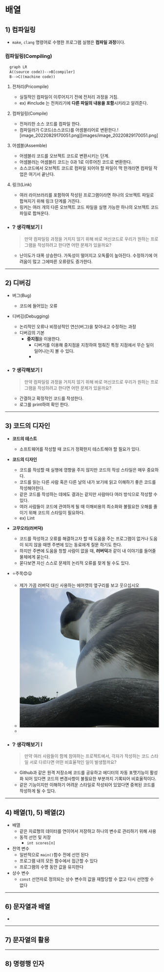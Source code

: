 # 배열
## 1) 컴파일링
- `make`, `clang`  명령어로 수행한 프로그램 실행은 **컴파일 과정**이다.

### 컴파일링(Compiling)
```mermaid
  graph LR
  A((source code))-->B[compiler]
  B-->C((machine code))
```
1. 전처리(Pricompile)
	- 실질적인 컴파일이 이루어지기 전에 전처리 과정을 거침.
	- ex) #include 는 전처리기에 **다른 파일의 내용을 포함**시키라고 알려준다.

2. 컴파일링(Compile)
	- 전처리한 소스 코드를 컴파일 한다.
	- 컴파일러가 C코드(소스코드)를 어셈블리어로 변환한다.![image_20220829170051.png][images/image_20220829170051.png]
3. 어셈블(Assemble)
	- 어셈블리 코드를 오브젝트 코드로 변환시키는 단계.
	- 어셈블러는 어셈블리 코드는 0과 1로 이루어진 코드로 변환한다.
	- 소스코드에서 오브젝트 코드로 컴파일 되어야 할 파일이 딱 한개라면 컴파일 작업은 여기서 끝난다.

4. 링크(Link)
	- 여러 라이브러리를 포함하여 작성된 프로그램이라면 하나의 오브젝트 파일로 합쳐지기 위해 링크 단계를 거친다.
	- 링커는 여러 개의 다른 오브젝트 코드 파일을 실행 가능한 하나의 오브젝트 코드 파일로 합쳐운다. 

- ### :grey_question: 생각해보기 :grey_exclamation:
	> 만약 컴파일링 과정을 거치지 않기 위해 바로 머신코드로 우리가 원하는 프로그램을 작성하려고 한다면 어떤 문제가 있을까요?

	- 난이도가 대폭 상승한다. 가독성이 떨어지고 오독률이 높아진다. 
  수정하기에 어려움이 많고 그에따른 오류량도 증가한다.

---
## 2) 디버깅
- 버그(Bug)
	- 코드에 들어있는 오류
- 디버깅(Debugging)
	- 논리적인 오류나 비정상적인 연산(버그)을 찾아내고 수정하는 과정
	- 디버깅의 기본 
		- **중지점**을 이용한다.
			- 디버거를 이용해 중지점을 지정하여 멈춰진 특정 지점에서 무슨 일이 일어나는지 볼 수 있다.
			- 
- ### :grey_question: 생각해보기 :grey_exclamation:
	>  만약 컴파일링 과정을 거치지 않기 위해 바로 머신코드로 우리가 원하는 프로그램을 작성하려고 한다면 어떤 문제가 있을까요?

	- 간결하고 확정적인 코드를 작성한다.
	- 로그를 print하여 확인 한다.
  
---
## 3) 코드의 디자인
- **코드의 테스트**
	- 소프트웨어를 작성할 때 코드가 정확한지 테스트해야 할 필요가 있다.
- **코드의 디자인**
	- 코드를 작성할 때 실행에 영향을 주지 않지만 코드의 작성 스타일은 매우 중요하다.
	- 코드를 읽는 다른 사람 혹은 다른 날의 내가 보기에 읽고 이해하기 좋은 코드를 작성해야한다.
	- 같은 코드를 작성하는 데에도 결과는 같지만 사람마다 여러 방식으로 작성할 수 있다.
	- 여러 사람들이 코드에 관여하게 될 때 이해비용의 최소화와 불필요한 오해를 줄이기 위해 코드의 스타일이 필요하다.
	- ex) Lint
- **고무오리(러버덕)**
	- 코드를 작성하고 오류를 해결하고자 할 때 도움을 주는 프로그램이 없거나 도움이 되지 않을 때엔 주변에 있는 동료에게 질문 하기도 한다.
	- 하지만 주변에 도움을 청할 사람이 없을 때, **러버덕**과 같이 내 이야기를 들어줄 물체에게 묻는다.
	- 묻다보면 자신 스스로 문제의 논리적 오류를 찾게 될 수도 있다.

- ⭐️주목😍😛
	- 제가 가끔 러버덕 대신 사용하는 에어캣의 옆구리를 보고 웃으십시오
	- ![에어캣](./images/IMG_0439.JPG)
	- 

- ### :grey_question: 생각해보기 :grey_exclamation:
	> 만약 여러 사람들이 함께 참여하는 프로젝트에서, 각자가 작성하는 코드 스타일 서로 다르다면 어떤 비효율적인 일이 발생할까요?
	
	- Github과 같은 원격 저장소에 코드를 공유하고 에디터의 자동 포맷기능이 활성화 되어 있다면 코드의 변경사항이 불필요한 부분까지 기록되어 비효율적이다.
	- 같은 기능이지만 이해하기 어려운 스타일로 작성되어 있었다면 중복된 코드를 작성하게 될 수 있다.


---
## 4) 배열(1), 5) 배열(2)
- 배열
    - 같은 자료형의 데이터를 연이어서 저장하고 하나의 변수로 관리하기 위해 사용
    - 동적 선언 및 저장
        - `int scores[n]`
- 전역 변수
    - 일반적으로 `main()`함수 전에 선언 된다
    - 프로그램 내의 모든 함수에서 접근할 수 있다
    - 프로그램의 수명 동안 값을 유지한다
- 상수 변수
    - `const` 선언자로 정의되는 상수 변수의 값을 재할당할 수 없고 다시 선언할 수 없다

---
## 6) 문자열과 배열
- 

---
## 7) 문자열의 활용

---
## 8) 명령행 인자





